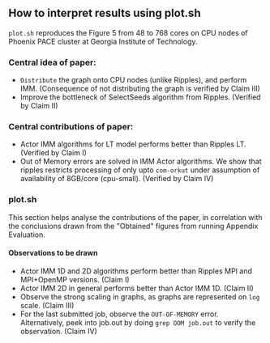 ## How to interpret results using plot.sh

`plot.sh` reproduces the Figure 5 from 48 to 768 cores on CPU nodes of Phoenix PACE cluster at Georgia Institute of Technology.

### Central idea of paper: 
- `Distribute` the graph onto CPU nodes (unlike Ripples), and perform IMM. (Consequence of not distributing the graph is verified by Claim III)
- Improve the bottleneck of SelectSeeds algorithm from Ripples. (Verified by Claim II)

### Central contributions of paper:
- Actor IMM algorithms for LT model performs better than Ripples LT. (Verified by Claim I)
- Out of Memory errors are solved in IMM Actor algorithms. We show that ripples restricts processing of only upto `com-orkut` under assumption of availability of 8GB/core (cpu-small). (Verified by Claim IV)

### plot.sh
This section helps analyse the contributions of the paper, in correlation with the conclusions drawn from the "Obtained" figures from running Appendix Evaluation.

#### Observations to be drawn
- Actor IMM 1D and 2D algorithms perform better than Ripples MPI and MPI+OpenMP versions. (Claim I)
- Actor IMM 2D in general performs better than Actor IMM 1D. (Claim II)
- Observe the strong scaling in graphs, as graphs are represented on `log` scale. (Claim III)
- For the last submitted job, observe the `OUT-OF-MEMORY` error. Alternatively, peek into job.out by doing
`grep OOM job.out` to verify the observation. (Claim IV)


